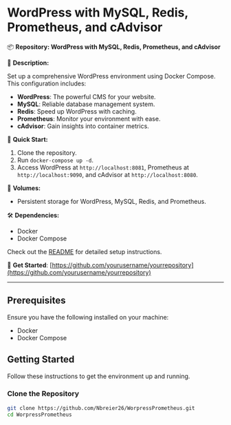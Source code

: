 # WordPress with MySQL, Redis, Prometheus, and cAdvisor

📦 **Repository: WordPress with MySQL, Redis, Prometheus, and cAdvisor**

🚀 **Description:**

Set up a comprehensive WordPress environment using Docker Compose. This configuration includes:

- **WordPress**: The powerful CMS for your website.
- **MySQL**: Reliable database management system.
- **Redis**: Speed up WordPress with caching.
- **Prometheus**: Monitor your environment with ease.
- **cAdvisor**: Gain insights into container metrics.

🔧 **Quick Start:**

1. Clone the repository.
2. Run `docker-compose up -d`.
3. Access WordPress at `http://localhost:8081`, Prometheus at `http://localhost:9090`, and cAdvisor at `http://localhost:8080`.

📂 **Volumes:**

- Persistent storage for WordPress, MySQL, Redis, and Prometheus.

🛠 **Dependencies:**

- Docker
- Docker Compose

Check out the [README](https://github.com/yourusername/yourrepository/blob/main/README.md) for detailed setup instructions.

🔗 **Get Started**: [https://github.com/yourusername/yourrepository](https://github.com/yourusername/yourrepository)

---

## Prerequisites

Ensure you have the following installed on your machine:
- Docker
- Docker Compose

## Getting Started

Follow these instructions to get the environment up and running.

### Clone the Repository

```bash
git clone https://github.com/Nbreier26/WorpressPrometheus.git
cd WorpressPrometheus
